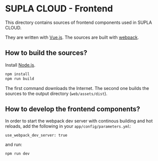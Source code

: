 # SUPLA CLOUD - Frontend

This directory contains sources of frontend components used in SUPLA CLOUD.

They are written with [Vue.js](https://vuejs.org/).
The sources are built with [webpack](https://webpack.github.io/).

## How to build the sources?

Install [Node.js](https://nodejs.org/).

```bash
npm install
npm run build
```

The first command downloads the Internet. The second one builds the sources
to the output directory (`web/assets/dist`).

## How to develop the frontend components?

In order to start the webpack dev server with continous building and hot reloads, 
add the following in your `app/config/parameters.yml`:

```
use_webpack_dev_server: true
```

and run:

```bash
npm run dev
```
